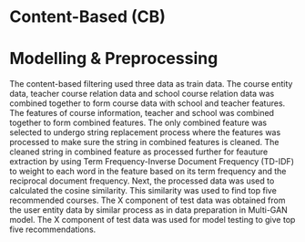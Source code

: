 # Content-Based (CB)

# Modelling & Preprocessing

The content-based filtering used three data as train data. The course entity data, teacher course relation data and school course relation data was combined together to form course data with school and teacher features. The features of course information, teacher and school was combined together to form combined features. The only combined feature was selected to undergo string replacement process where the features was processed to make sure the string in combined features is cleaned. The cleaned string in combined feature as processed further for feauture extraction by using Term Frequency-Inverse Document Frequency (TD-IDF) to weight to each word in the feature based on its term frequency and the reciprocal document frequency. Next, the processed data was used to calculated the cosine similarity. This similarity was used to find top five recommended courses. The X component of test data was obtained from the user entity data by similar process as in
data preparation in Multi-GAN model. The X component of test data was used for model
testing to give top five recommendations.

